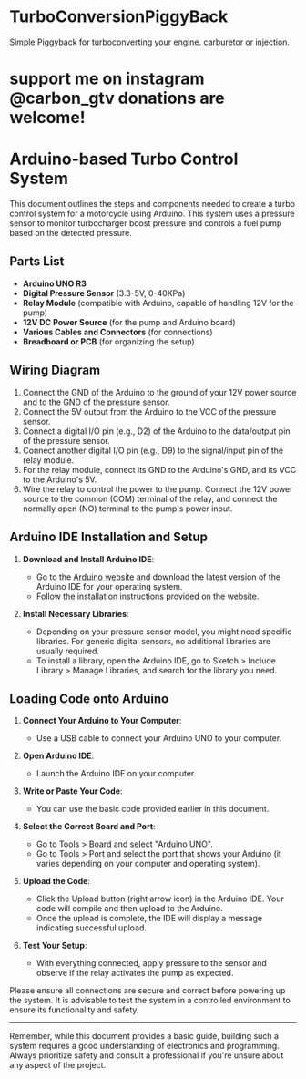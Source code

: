 # TurboConversionPiggyBack
Simple Piggyback for turboconverting your engine. carburetor or injection.



# support me on instagram @carbon_gtv  donations are welcome!




# Arduino-based Turbo Control System

This document outlines the steps and components needed to create a turbo control system for a motorcycle using Arduino. This system uses a pressure sensor to monitor turbocharger boost pressure and controls a fuel pump based on the detected pressure.

## Parts List

- **Arduino UNO R3**
- **Digital Pressure Sensor** (3.3-5V, 0-40KPa)
- **Relay Module** (compatible with Arduino, capable of handling 12V for the pump)
- **12V DC Power Source** (for the pump and Arduino board)
- **Various Cables and Connectors** (for connections)
- **Breadboard or PCB** (for organizing the setup)

## Wiring Diagram

1. Connect the GND of the Arduino to the ground of your 12V power source and to the GND of the pressure sensor.
2. Connect the 5V output from the Arduino to the VCC of the pressure sensor.
3. Connect a digital I/O pin (e.g., D2) of the Arduino to the data/output pin of the pressure sensor.
4. Connect another digital I/O pin (e.g., D9) to the signal/input pin of the relay module.
5. For the relay module, connect its GND to the Arduino's GND, and its VCC to the Arduino's 5V.
6. Wire the relay to control the power to the pump. Connect the 12V power source to the common (COM) terminal of the relay, and connect the normally open (NO) terminal to the pump's power input.

## Arduino IDE Installation and Setup

1. **Download and Install Arduino IDE**:
   - Go to the [Arduino website](https://www.arduino.cc/en/Main/Software) and download the latest version of the Arduino IDE for your operating system.
   - Follow the installation instructions provided on the website.

2. **Install Necessary Libraries**:
   - Depending on your pressure sensor model, you might need specific libraries. For generic digital sensors, no additional libraries are usually required.
   - To install a library, open the Arduino IDE, go to Sketch > Include Library > Manage Libraries, and search for the library you need.

## Loading Code onto Arduino

1. **Connect Your Arduino to Your Computer**:
   - Use a USB cable to connect your Arduino UNO to your computer.

2. **Open Arduino IDE**:
   - Launch the Arduino IDE on your computer.

3. **Write or Paste Your Code**:
   - You can use the basic code provided earlier in this document.

4. **Select the Correct Board and Port**:
   - Go to Tools > Board and select "Arduino UNO".
   - Go to Tools > Port and select the port that shows your Arduino (it varies depending on your computer and operating system).

5. **Upload the Code**:
   - Click the Upload button (right arrow icon) in the Arduino IDE. Your code will compile and then upload to the Arduino. 
   - Once the upload is complete, the IDE will display a message indicating successful upload.

6. **Test Your Setup**:
   - With everything connected, apply pressure to the sensor and observe if the relay activates the pump as expected.

Please ensure all connections are secure and correct before powering up the system. It is advisable to test the system in a controlled environment to ensure its functionality and safety.

---

Remember, while this document provides a basic guide, building such a system requires a good understanding of electronics and programming. Always prioritize safety and consult a professional if you're unsure about any aspect of the project.
